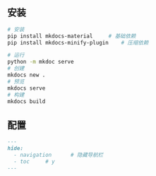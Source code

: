 <!-- 
title: MkDoc
sort: 
--> 

## 安装

```bash
# 安装
pip install mkdocs-material		# 基础依赖
pip install mkdocs-minify-plugin	# 压缩依赖

# 运行
python -m mkdoc serve
# 创建
mkdocs new .
# 预览
mkdocs serve
# 构建
mkdocs build
```

## 配置

```markdown
---
hide:
  - navigation		# 隐藏导航栏
  - toc		# y
---
```

